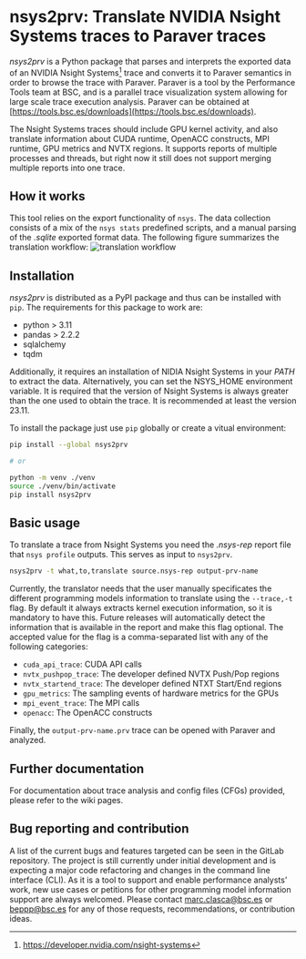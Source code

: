 # nsys2prv: Translate NVIDIA Nsight Systems traces to Paraver traces

_nsys2prv_ is a Python package that parses and interprets the exported data of an NVIDIA Nsight Systems[^1] trace and converts it to Paraver semantics in order to browse the trace with Paraver.  Paraver is a tool by the Performance Tools team at BSC, and is a parallel trace visualization system allowing for large scale trace execution analysis. Paraver can be obtained at [https://tools.bsc.es/downloads](https://tools.bsc.es/downloads).

The Nsight Systems traces should include GPU kernel activity, and also translate information about CUDA runtime, OpenACC constructs, MPI runtime, GPU metrics and NVTX regions. It supports reports of multiple processes and threads, but right now it still does not support merging multiple reports into one trace.

## How it works
This tool relies on the export functionality of `nsys`. The data collection consists of a mix of the `nsys stats` predefined scripts, and a manual parsing of the _.sqlite_ exported format data.  The following figure summarizes the translation workflow:
![translation workflow](docs/translate-workflow.png)

## Installation

_nsys2prv_ is distributed as a PyPI package and thus can be installed with `pip`. The requirements for this package to work are:  
- python > 3.11
- pandas > 2.2.2
- sqlalchemy
- tqdm

Additionally, it requires an installation of NIDIA Nsight Systems in your _PATH_ to extract the data. Alternatively, you can set the NSYS_HOME environment variable.  It is required that the version of Nsight Systems is always greater than the one used to obtain the trace. It is recommended at least the version 23.11.

To install the package just use `pip` globally or create a vitual environment:
```bash
pip install --global nsys2prv

# or

python -m venv ./venv
source ./venv/bin/activate
pip install nsys2prv
```

## Basic usage
To translate a trace from Nsight Systems you need the _.nsys-rep_ report file that `nsys profile` outputs. This serves as input to `nsys2prv`.
```bash
nsys2prv -t what,to,translate source.nsys-rep output-prv-name
```

Currently, the translator needs that the user manually specificates the different programming models information to translate using the `--trace,-t` flag. By default it always extracts kernel execution information, so it is mandatory to have this. Future releases will automatically detect the information that is available in the report and make this flag optional.  The accepted value for the flag is a comma-separated list with any of the following categories:  
- `cuda_api_trace`: CUDA API calls
- `nvtx_pushpop_trace`: The developer defined NVTX Push/Pop regions
- `nvtx_startend_trace`: The developer defined NTXT Start/End regions
- `gpu_metrics`: The sampling events of hardware metrics for the GPUs
- `mpi_event_trace`: The MPI calls
- `openacc`: The OpenACC constructs

Finally, the `output-prv-name.prv` trace can be opened with Paraver and analyzed.

## Further documentation
For documentation about trace analysis and config files (CFGs) provided, please refer to the wiki pages.

## Bug reporting and contribution
A list of the current bugs and features targeted can be seen in the GitLab repository. The project is still currently under initial development and is expecting a major code refactoring and changes in the command line interface (CLI).  As it is a tool to support and enable performance analysts' work, new use cases or petitions for other programming model information support are always welcomed. Please contact marc.clasca@bsc.es or beppp@bsc.es for any of those requests, recommendations, or contribution ideas.


[^1]: https://developer.nvidia.com/nsight-systems